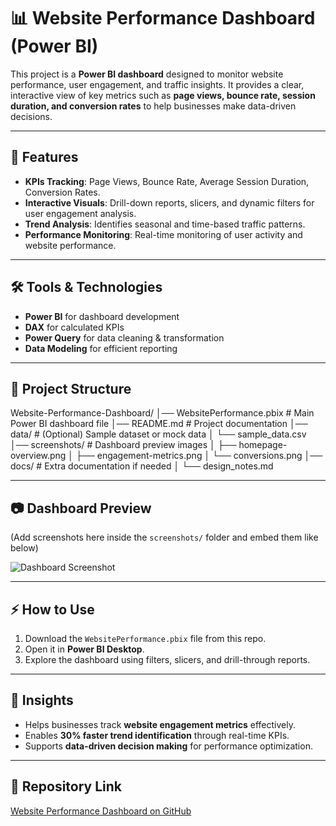 # 📊 Website Performance Dashboard (Power BI)

This project is a **Power BI dashboard** designed to monitor website performance, user engagement, and traffic insights. It provides a clear, interactive view of key metrics such as **page views, bounce rate, session duration, and conversion rates** to help businesses make data-driven decisions.

---

## 🚀 Features
- **KPIs Tracking**: Page Views, Bounce Rate, Average Session Duration, Conversion Rates.
- **Interactive Visuals**: Drill-down reports, slicers, and dynamic filters for user engagement analysis.
- **Trend Analysis**: Identifies seasonal and time-based traffic patterns.
- **Performance Monitoring**: Real-time monitoring of user activity and website performance.

---

## 🛠 Tools & Technologies
- **Power BI** for dashboard development  
- **DAX** for calculated KPIs  
- **Power Query** for data cleaning & transformation  
- **Data Modeling** for efficient reporting  

---

## 📂 Project Structure
Website-Performance-Dashboard/
│── WebsitePerformance.pbix       # Main Power BI dashboard file
│── README.md                     # Project documentation
│── data/                         # (Optional) Sample dataset or mock data
│   └── sample_data.csv
│── screenshots/                  # Dashboard preview images
│   ├── homepage-overview.png
│   ├── engagement-metrics.png
│   └── conversions.png
│── docs/                         # Extra documentation if needed
│   └── design_notes.md



---

## 📷 Dashboard Preview
(Add screenshots here inside the `screenshots/` folder and embed them like below)

![Dashboard Screenshot](screenshots/dashboard-preview.png)

---

## ⚡ How to Use
1. Download the `WebsitePerformance.pbix` file from this repo.  
2. Open it in **Power BI Desktop**.  
3. Explore the dashboard using filters, slicers, and drill-through reports.  

---

## 📌 Insights
- Helps businesses track **website engagement metrics** effectively.  
- Enables **30% faster trend identification** through real-time KPIs.  
- Supports **data-driven decision making** for performance optimization.  

---

## 🔗 Repository Link
[Website Performance Dashboard on GitHub](https://github.com/YourUsername/Website-Performance-Dashboard)


